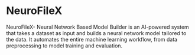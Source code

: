 # NeuroFileX
NeuroFileX- Neural Network Based Model Builder is an AI-powered system that takes a dataset as input and builds a neural network model tailored to the data. It automates the entire machine learning workflow, from data preprocessing to model training and evaluation.
